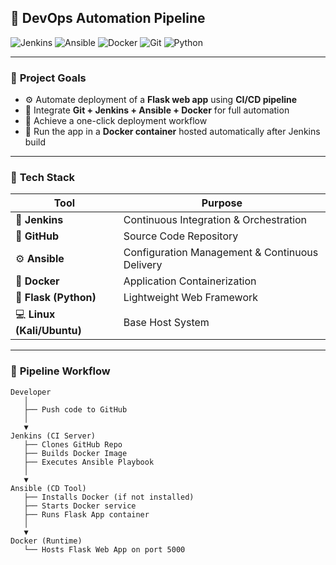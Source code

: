 ## 🚀 DevOps Automation Pipeline  

![Jenkins](https://img.shields.io/badge/Jenkins-Automation-blue?logo=jenkins&logoColor=white)
![Ansible](https://img.shields.io/badge/Ansible-Configuration-red?logo=ansible&logoColor=white)
![Docker](https://img.shields.io/badge/Docker-Containerization-blue?logo=docker&logoColor=white)
![Git](https://img.shields.io/badge/Git-Version_Control-orange?logo=git&logoColor=white)
![Python](https://img.shields.io/badge/Flask-App-green?logo=flask&logoColor=white)

---

### 🎯 **Project Goals**

- ⚙️ Automate deployment of a **Flask web app** using **CI/CD pipeline**
- 🔁 Integrate **Git + Jenkins + Ansible + Docker** for full automation  
- 🧩 Achieve a one-click deployment workflow  
- 🐳 Run the app in a **Docker container** hosted automatically after Jenkins build  

---

### 🧠 **Tech Stack**

| Tool | Purpose |
|------|----------|
| 🧱 **Jenkins** | Continuous Integration & Orchestration |
| 🐙 **GitHub** | Source Code Repository |
| ⚙️ **Ansible** | Configuration Management & Continuous Delivery |
| 🐳 **Docker** | Application Containerization |
| 🐍 **Flask (Python)** | Lightweight Web Framework |
| 💻 **Linux (Kali/Ubuntu)** | Base Host System |

---

### 🧩 **Pipeline Workflow**

```text
Developer
   │
   ├── Push code to GitHub
   │
   ▼
Jenkins (CI Server)
   ├── Clones GitHub Repo
   ├── Builds Docker Image
   ├── Executes Ansible Playbook
   │
   ▼
Ansible (CD Tool)
   ├── Installs Docker (if not installed)
   ├── Starts Docker service
   ├── Runs Flask App container
   │
   ▼
Docker (Runtime)
   └── Hosts Flask Web App on port 5000
